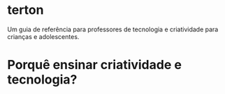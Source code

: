 # terton

Um guia de referência para professores de tecnologia e criatividade para crianças e adolescentes.

# Porquê ensinar criatividade e tecnologia?
